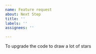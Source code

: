 ```yaml
---
name: Feature request
about: Next Step
title: ''
labels: ''
assignees: ''

---
```


To upgrade the code to draw a lot of stars
